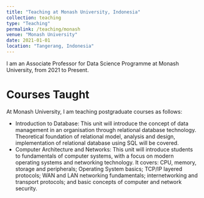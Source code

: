 ```yaml
---
title: "Teaching at Monash University, Indonesia"
collection: teaching
type: "Teaching"
permalink: /teaching/monash
venue: "Monash University"
date: 2021-01-01
location: "Tangerang, Indonesia"
---
```


I am an Associate Professor for Data Science Programme at Monash University, from 2021 to Present.

Courses Taught
======

At Monash University, I am teaching postgraduate courses as follows:

* Introduction to Database: This unit will introduce the concept of data management in an organisation through relational database technology. Theoretical foundation of relational model, analysis and design, implementation of relational database using SQL will be covered.
* Computer Architecture and Networks: This unit will introduce students to fundamentals of computer systems, with a focus on modern operating systems and networking technology. It covers: CPU, memory, storage and peripherals; Operating System basics; TCP/IP layered protocols; WAN and LAN networking fundamentals; internetworking and transport protocols; and basic concepts of computer and network security.
